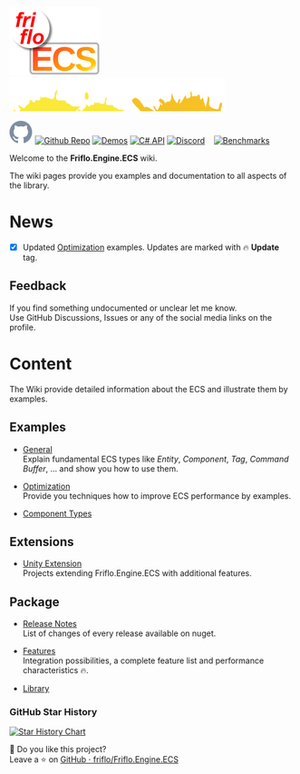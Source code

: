 [![friflo ECS](images/friflo-ECS.svg)](https://github.com/friflo/Friflo.Engine.ECS)   ![splash](images/paint-splatter.svg)

[![Github Repo](images/github-mark.svg)](https://github.com/friflo/Friflo.Engine.ECS)
[![Github Repo](https://img.shields.io/badge/Repository-grey)](https://github.com/friflo/Friflo.Engine.ECS)
[![Demos](https://img.shields.io/badge/Demos-22aa22)](https://github.com/friflo/Friflo.Engine.ECS-Demos)
[![C# API](https://img.shields.io/badge/C%23%20API-22aaaa)](https://github.com/friflo/Friflo.Engine-docs)
[![Discord](https://img.shields.io/badge/Discord-5865F2)](https://discord.gg/nFfrhgQkb8)   
[![Benchmarks](https://img.shields.io/badge/Benchmark%20🏁%20of%20C%23%20ECS%20frameworks-ffffff)](https://github.com/friflo/ECS.CSharp.Benchmark-common-use-cases)

Welcome to the **Friflo.Engine.ECS** wiki.

The wiki pages provide you examples and documentation to all aspects of the library.

# News

- [x] Updated [Optimization](examples/Optimization.md#batching) examples. Updates are marked with 🔥 **Update** tag.

## Feedback

If you find something undocumented or unclear let me know.  
Use GitHub Discussions, Issues or any of the social media links on the profile.


# Content

The Wiki provide detailed information about the ECS and illustrate them by examples.

## Examples

* [General](examples/General.md)  
  Explain fundamental ECS types like *Entity*, *Component*, *Tag*, *Command Buffer*, ... and show you how to use them.

* [Optimization](examples/Optimization.md)  
  Provide you techniques how to improve ECS performance by examples.

* [Component Types](examples/Component-Types.md)


## Extensions

* [Unity Extension](extensions/Unity-extension.md)  
  Projects extending Friflo.Engine.ECS with additional features.


## Package

* [Release Notes](package/Release-Notes.md)  
  List of changes of every release available on nuget.

* [Features](package/Features.md)  
  Integration possibilities, a complete feature list and performance characteristics 🔥.

* [Library](package/Library.md)  


### GitHub Star History

[![Star History Chart](https://api.star-history.com/svg?repos=friflo/Friflo.Engine.ECS&type=Timeline)](https://star-history.com/#friflo/Friflo.Engine.ECS&Timeline)

💖 Do you like this project?  
Leave a ⭐ on [GitHub ⋅ friflo/Friflo.Engine.ECS](https://github.com/friflo/Friflo.Engine.ECS)
